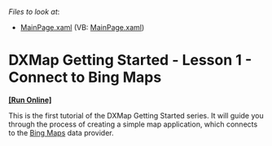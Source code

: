 <!-- default file list -->
*Files to look at*:

* [MainPage.xaml](./CS/MapControlLesson1/MainPage.xaml) (VB: [MainPage.xaml](./VB/MapControlLesson1/MainPage.xaml))
<!-- default file list end -->
# DXMap Getting Started - Lesson 1 - Connect to Bing Maps
<!-- run online -->
**[[Run Online]](https://codecentral.devexpress.com/e3642)**
<!-- run online end -->


<p>This is the first tutorial of the DXMap Getting Started series. It will guide you through the process of creating a simple map application, which connects to the <u>Bing Maps</u> data provider.</p><br />


<br/>


